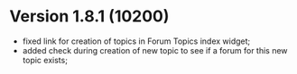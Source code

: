 # Version 1.8.1 (10200)
- fixed link for creation of topics in Forum Topics index widget;
- added check during creation of new topic to see if a forum for this new topic exists;